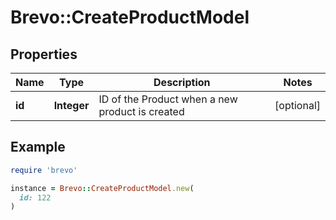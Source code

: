# Brevo::CreateProductModel

## Properties

| Name | Type | Description | Notes |
| ---- | ---- | ----------- | ----- |
| **id** | **Integer** | ID of the Product when a new product is created | [optional] |

## Example

```ruby
require 'brevo'

instance = Brevo::CreateProductModel.new(
  id: 122
)
```

